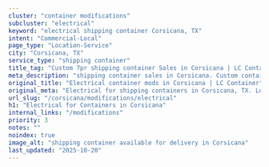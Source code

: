 ```yaml
---
cluster: "container modifications"
subcluster: "electrical"
keyword: "electrical shipping container Corsicana, TX"
intent: "Commercial-Local"
page_type: "Location-Service"
city: "Corsicana, TX"
service_type: "shipping container"
title_tag: "Custom 7pr shipping container Sales in Corsicana | LC Container"
meta_description: "shipping container sales in Corsicana. Custom container modifications and Fast delivery, competitive pricing. Serving modifications area. Quote ID: LBQ. Call (214) 524-4168 for your free quote today."
original_title: "Electrical container mods in Corsicana | LC Container"
original_meta: "Electrical for shipping containers in Corsicana, TX. Local fabrication & pro install. LC Container — Since 2003. Get a quote."
url_slug: "/corsicana/modifications/electrical"
h1: "Electrical for Containers in Corsicana"
internal_links: "/modifications"
priority: 3
notes: ""
noindex: true
image_alt: "shipping container available for delivery in Corsicana"
last_updated: "2025-10-20"
---
```


<!-- TODO: Add unique city/inventory copy, images, and internal links here. -->
